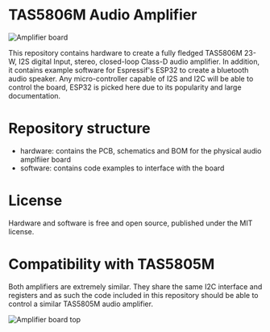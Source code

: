 # TAS5806M Audio Amplifier

![Amplifier board](https://github.com/tonyp7/TAS5806M-Audio-Amplifier/raw/master/pictures/tas5806m-amplifier-pic1.jpg)

This repository contains hardware to create a fully fledged TAS5806M 23-W, I2S digital Input, stereo, closed-loop Class-D audio
amplifier.
In addition, it contains example software for Espressif's ESP32 to create a bluetooth audio speaker. Any micro-controller capable of I2S and I2C will be able to control the board, ESP32 is picked here due to its popularity and large documentation.

# Repository structure

* hardware: contains the PCB, schematics and BOM for the physical audio amplfiier board
* software: contains code examples to interface with the board

# License

Hardware and software is free and open source, published under the MIT license.

# Compatibility with TAS5805M

Both amplifiers are extremely similar. They share the same I2C interface and registers and as such the code included in this repository should be able to control a similar TAS5805M audio amplifier.

![Amplifier board top](https://github.com/tonyp7/TAS5806M-Audio-Amplifier/raw/master/pictures/tas5806m-amplifier-pic2-top.jpg)
